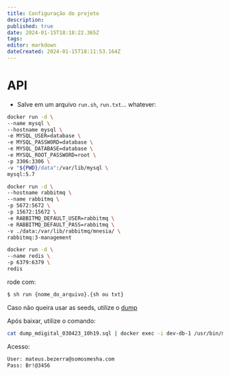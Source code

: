 ```yaml
---
title: Configuração do projeto
description: 
published: true
date: 2024-01-15T18:18:22.365Z
tags: 
editor: markdown
dateCreated: 2024-01-15T18:11:53.164Z
---
```


# API

- Salve em um arquivo `run.sh`, `run.txt`... whatever:
```sh
docker run -d \
--name mysql \
--hostname mysql \
-e MYSQL_USER=database \
-e MYSQL_PASSWORD=database \
-e MYSQL_DATABASE=database \
-e MYSQL_ROOT_PASSWORD=root \
-p 3306:3306 \
-v "${PWD}/data":/var/lib/mysql \
mysql:5.7

docker run -d \
--hostname rabbitmq \
--name rabbitmq \
-p 5672:5672 \
-p 15672:15672 \
-e RABBITMQ_DEFAULT_USER=rabbitmq \
-e RABBITMQ_DEFAULT_PASS=rabbitmq \
-v ./data:/var/lib/rabbitmq/mnesia/ \
rabbitmq:3-management

docker run -d \
--name redis \
-p 6379:6379 \
redis
```

rode com:

```sh
$ sh run {nome_do_arquivo}.{sh ou txt}
```

Caso não queira usar as seeds, utilize o [dump](https://drive.google.com/file/d/1hp2Nh6vdQEJQH0dzg6c8wgpzq-o1oQCe/view?pli=1)

Após baixar, utilize o comando:

```sh
cat dump_mdigital_030423_10h19.sql | docker exec -i dev-db-1 /usr/bin/mysql -u root --password=root maturidade_digital
```

Acesso:

```txt
User: mateus.bezerra@somosmesha.com
Pass: Br!@3456
```

